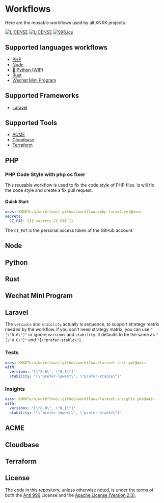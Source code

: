 # Workflows

Here are the reusable workflows used by all XNXK projects.

[![LICENSE](https://img.shields.io/badge/License-Anti%20996-blue.svg?style=flat-square)](https://github.com/996icu/996.ICU/blob/master/LICENSE)
[![LICENSE](https://img.shields.io/badge/License-Apache--2.0-green.svg?style=flat-square)](LICENSE-APACHE)
[![996.icu](https://img.shields.io/badge/Link-996.icu-red.svg?style=flat-square)](https://996.icu)

## Supported languages workflows

- [PHP](#php)
- [Node](#node)
- [🚧 Python (WIP)](#python)
- [Rust](#rust)
- [Wechat Mini Program](#wechat-mini-program)

## Supported Frameworks

- [Laravel](#laravel)

## Supported Tools

- [ACME](#acme)
- [Cloudbase](#cloudbase)
- [Terraform](#terraform)

## PHP

### PHP Code Style with php cs fixer

This reusable workflow is used to fix the code style of PHP files. is will fix the code style and create a fix pull request.

#### Quick Start

```yaml
uses: XNXKTech/workflows/.github/workflows/php-format.yml@main
secrets:
  CI_PAT: ${{ secrets.CI_PAT }}
```

The `CI_PAT` is the personal access token of the GitHub account.

## Node

## Python

## Rust

## Wechat Mini Program

## Laravel

The `versions` and `stability` actually is sequence, to support strategy matrix needed by the workflow. if you don't need strategy matrix, you can use `"[\"8.0\"]"` or ignore `versions` and `stability`. it defaults to be the same as `"[\"8.0\"]"` and `"[\"prefer-stable\"]`.

### Tests

```yaml
uses: XNXKTech/workflows/.github/workflows/laravel-test.yml@main
with:
  versions: "[\"8.0\", \"8.1\"]"
  stability: "[\"prefer-lowest\", \"prefer-stable\"]"
```

### Insights

```yaml
uses: XNXKTech/workflows/.github/workflows/laravel-insights.yml@main
with:
  versions: "[\"8.0\", \"8.1\"]"
  stability: "[\"prefer-lowest\", \"prefer-stable\"]"
```

## ACME

## Cloudbase

## Terraform

## License

The code in this repository, unless otherwise noted, is under the terms of both the [Anti 996](https://github.com/996icu/996.ICU/blob/master/LICENSE) License and the [Apache License (Version 2.0)](./LICENSE-APACHE).

